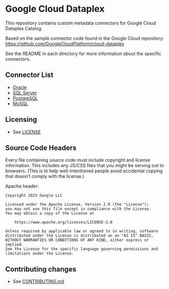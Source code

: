 # Google Cloud Dataplex

This repository contains custom metadata connectors for Google Cloud Dataplex Catalog

Based on the sample connector code found in the Google Cloud repository:
https://github.com/GoogleCloudPlatform/cloud-dataplex

See the README in each directory for more information about the specific connectors.

## Connector List

* [Oracle](/managed-connectivity/oracle-connector)
* [SQL Server](/managed-connectivity/sql-server-connector)
* [PostgreSQL](/managed-connectivity/postgresql-connector)
* [MySQL](/managed-connectivity/mysql-connector)


## Licensing

* See [LICENSE](LICENSE)

## Source Code Headers

Every file containing source code must include copyright and license
information. This includes any JS/CSS files that you might be serving out to
browsers. (This is to help well-intentioned people avoid accidental copying that
doesn't comply with the license.)

Apache header:

    Copyright 2023 Google LLC

    Licensed under the Apache License, Version 2.0 (the "License");
    you may not use this file except in compliance with the License.
    You may obtain a copy of the License at

        https://www.apache.org/licenses/LICENSE-2.0

    Unless required by applicable law or agreed to in writing, software
    distributed under the License is distributed on an "AS IS" BASIS,
    WITHOUT WARRANTIES OR CONDITIONS OF ANY KIND, either express or implied.
    See the License for the specific language governing permissions and
    limitations under the License.

## Contributing changes

* See [CONTRIBUTING.md](CONTRIBUTING.md)
